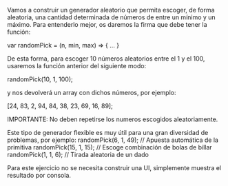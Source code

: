 Vamos a construir un generador aleatorio que permita escoger, de forma aleatoria, una cantidad determinada de números
de entre un mínimo y un máximo. Para entenderlo mejor, os daremos la firma que debe tener la función:

var randomPick = (n, min, max) => {
...
}

De esta forma, para escoger 10 números aleatorios entre el 1 y el 100, usaremos la función anterior del siguiente modo:

randomPick(10, 1, 100);

y nos devolverá un array con dichos números, por ejemplo:

[24, 83, 2, 94, 84, 38, 23, 69, 16, 89];

IMPORTANTE: No deben repetirse los numeros escogidos aleatoriamente.

Este tipo de generador flexible es muy útil para una gran diversidad de problemas, por ejemplo:
randomPick(6, 1, 49); // Apuesta automática de la primitiva
randomPick(15, 1, 15); // Escoge combinación de bolas de billar
randomPick(1, 1, 6); // Tirada aleatoria de un dado

Para este ejercicio no se necesita construir una UI, simplemente muestra el resultado por consola.